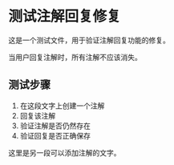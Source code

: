 # 测试注解回复修复

这是一个测试文件，用于验证注解回复功能的修复。

当用户回复注解时，所有注解不应该消失。

## 测试步骤

1. 在这段文字上创建一个注解
2. 回复该注解
3. 验证注解是否仍然存在
4. 验证回复是否正确保存

这里是另一段可以添加注解的文字。